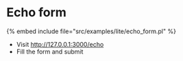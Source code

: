 # Echo form


{% embed include file="src/examples/lite/echo_form.pl" %}

* Visit http://127.0.0.1:3000/echo
* Fill the form and submit




